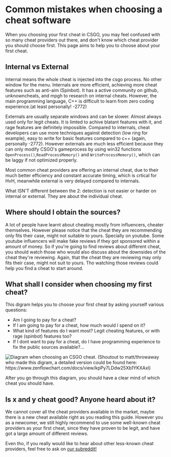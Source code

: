 # Common mistakes when choosing a cheat software

When you choosing your first cheat in CSGO, you may feel confused with so many cheat providers out there, and don't know which cheat provider you should choose first. This page aims to help you to choose about your first cheat.

## Internal vs External

Internal means the whole cheat is injected into the csgo process. No other window for the menu. Internals are more efficient, achieving more cheat features such as anti-aim \(Spinbot\). It has a active community on github, unknowncheats, and mpgh to research on internal cheats. However, the main programming language, C++ is difficult to learn from zero coding experience.\(at least personally! -2772\)

Externals are usually separate windows and can be slower. Almost always used only for legit cheats. It is limted to achive blatant features with it, and rage features are definitely impossible. Compared to internals, cheat developers can use more techniques against detection \(low ring for example\), easy to write for basic features compared to c++ \(again, personally -2772\). However externals are much less efficient because they can only modify CSGO's gameprocess by using win32 functions `OpenProcess()`,`ReadProcessMemory()` and `WriteProcessMemory()`, which can be laggy if not optimized properly.

Most common cheat providers are offering an internal cheat, due to their much better efficiency and constant accurate timing, which is crtical for HvH, meanwhile external is very delayed compared to internals.

What ISN'T different between the 2: detection is not easier or harder on internal or external. They are about the individual cheat.

## Where should I obtain the sources?
A lot of people have learnt about cheating mostly from influencers, cheater themselves. However please notice that the cheat they are recommending only fits their case, might not suitable to yours. Specially on youtube. Some youtube influencers will make fake reviews if they got sponsored within a amount of money. So if you're going to find reviews about different cheat, you should watch those who would also discuss about the downsides of the cheat they're reviewing. Again, that the cheat they are reviewing may only fits their case, might not suit to yours. Tho watching those reviews could help you find a cheat to start around.

## What shall I consider when choosing my first cheat?

This digram helps you to choose your first cheat by asking yourself various questions:

* Am I going to pay for a cheat?
* If I am going to pay for a cheat, how much would I spend on it?
* What kind of features do I want most? Legit cheating features, or with rage \(spinbot\) features too?
* If I dont want to pay for a cheat, do I have programming experience to fix the public sources available?...

![Diagram when choosing an CSGO cheat. (Shoutout to matt/throwaway who made this digram, a detailed version could be found here: https://www.zenflowchart.com/docs/view/kpPy7LDdw25Xb1YKXAxl)](https://i.imgur.com/st4IqSi.png)

After you go through this diagram, you should have a clear mind of which cheat you should have.

## Is x and y cheat good? Anyone heard about it?

We cannot cover all the cheat providers available in the market, maybe there is a new cheat available right as you reading this guide. However you as a newcomer, we still highly recommend to use some well-known cheat providers as your first cheat, since they have proven to be legit, and have got a large amount of different reviews.

Even tho, if you really would like to hear about other less-known cheat providers, feel free to ask on [our subreddit!](https://www.reddit.com/r/Csgohacks/)
